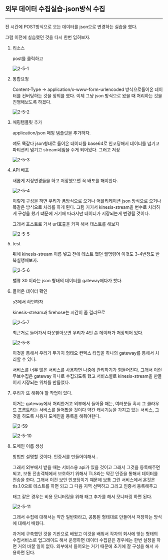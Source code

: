 ## 외부 데이터 수집실습-json방식 수집

---

전 시간에 POST방식으로 오는 데이터를 json으로 변경하는 실습을 했다.

그럼 이전에 실습했던 것을 다시 한번 입혀보자.

1. 리소스
    
    post를 클릭하고

    ![2-5-1](https://user-images.githubusercontent.com/86764734/162576905-fa278cc9-1299-4c67-82d0-7fa717a8b7d8.png)


2. 통합요청
    
    Content-Type → application/x-www-form-urlencoded 방식으로들어온 데이터를 컨버팅하는 것을 정의를 했다. 이제 그냥 json 방식으로 왔을 때 처리하는 것을 진행해보도록 하겠다.
    
    ![2-5-2](https://user-images.githubusercontent.com/86764734/162576906-c79d3e29-8e5a-4eaf-b8f2-5e0d5407f96b.png)



3. 매핑템플릿 추가
    
    application/json 매핑 템플릿을 추가하자.
    
    얘도 똑같다 json형태로 들어온 데이터를 base64로 인코딩해서 데이터를 넘기고 파티션키 넘기고 stream네임을 주게 되어있다. 그러고 저장

    ![2-5-3](https://user-images.githubusercontent.com/86764734/162576907-66432fed-8bb6-43ef-b5f2-e1b803ac7314.png)


4. API 배포
    
    새롭게 지정변경들을 하고 저장했으면 꼭 배포를 해야한다.

    ![2-5-4](https://user-images.githubusercontent.com/86764734/162576911-a6e87c8a-7e54-4e1f-810f-02260e942ee7.png)


    이렇게 구성을 하면 우리가 폼방식으로 오거나 어플리케이션 json 방식으로 오거나 똑같은 방식으로 처리를 하게 된다. 그럼 거기서 kinesis-stream을 변수로 처리하게 구성을 했기 떄문에 거기에 따라서만 데이터가 저장되는게 변경될 것이다.

    그래서 포스트로 가서 url호출을 카피 해서 테스트를 해보자

    ![2-5-5](https://user-images.githubusercontent.com/86764734/162576913-259de987-5071-4454-985c-afb198fa0f35.png)


5. test 
    
    뒤에 kinesis-stream 이름 넣고 전에 테스트 했던 퀄명령어 이것도 3-4번정도 반복실행해보자.

    ![2-5-6](https://user-images.githubusercontent.com/86764734/162576915-4b3471fa-a2cf-4333-9914-1f4abf15f112.png)


    밸류 30 이라는 json 형태의 데이터를 gateway에다가 쐇다. 

6. 들어온 데이터 확인 
    
    s3에서 확인하자
    
    kinesis-stream과 firehose는 시간이 좀 걸리므로

    ![2-5-7](https://user-images.githubusercontent.com/86764734/162576916-1a554b01-27d2-487a-b486-220b782ec58b.png)

    최근거로 들어가서 다운받아보면 우리가 4번 쏜 데이터가 저장되어 있다. 

    ![2-5-8](https://user-images.githubusercontent.com/86764734/162576925-dbbcf346-cd53-414d-81eb-ab8b7373ac09.png)


    이것을 통해서 우리가 두가지 형태으 컨텍스 타입을 하나의 gateway를 통해서 처리할 수 있다. 

    서비스를 너무 많은 서비스를 사용하면 나중에 관리하기가 힘들어진다. 그래서 이런 무브수집은 gateway 하나로 수집되도록 했고 서비스별로 kinesis-stream을 만들어서 저장되는 위치를 만들었다.

7.  우리가 또 해줘야 할 작업이 있다.
    
    이거는 gateway에서 처리한거고 외부에서 들어올 때는, 여러분들 혹시 그 클라우드 프롬트라는 서비스를 들어봤을 것이다 약간 캐시기능을 가지고 있는 서비스, 그것을 하도록 사용자 도메인을 등록을 해줘야한다.

    ![2-59](https://user-images.githubusercontent.com/86764734/162576928-dc61578e-ea39-42d4-804e-f0f0162e5c0c.png)


    ![2-5-10](https://user-images.githubusercontent.com/86764734/162576934-c635bda1-5308-456b-983f-ab3f4890659d.png)


8. 도메인 이름 생성
    
    방법만 설명할 것이다. 인증서를 만들어야해서..
    
    그래서 외부에서 받을 때는 서비스용 api가 있을 것이고 그래서 그것을 등록해주면 되고, 보통 전송객체에서 보호하기 위해서 TLS라는 약간 인증을 통해서 데이터를 전송을 한다. 그래서 이건 보안 인코딩이기 떄문에 보통 그런 서비스에서 온것은 tls.1.0으로 테스트를 하면 되고 그 다음 지역 선택하고 그리고 인증서 등록해주고
    
    태그 같은 경우는 비용 모니터링을 위해 태그 추가를 해서 모니터링 하면 된다.

    ![2-5-11](https://user-images.githubusercontent.com/86764734/162576939-9541acce-eaad-4eed-8a77-63dee808d787.png)


    그래서 수집에 대해서는 약간 일반화라고,  공통된 형태대로 만들어서 저장하는 방식에 대해서 배웠다. 

    과거에 구축했던 것을 기반으로 배웠고 이것을 배워서 각자의 회사에 맞는 형태의 수집서비스로 업그레이드 해서 운영하면 데이터 수집같은 경우에는 한번 설정을 하면 거의 바꿀 일이 없다. 외부에서 들어오는 거기 때문에 초기에 잘 구성을 해서 사용하면 된다.